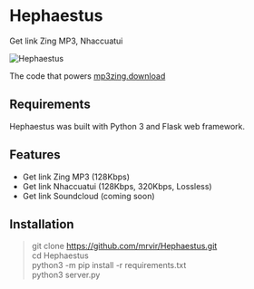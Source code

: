 # Hephaestus
Get link Zing MP3, Nhaccuatui

![Hephaestus](https://i.imgur.com/0mpjEaG.png)

The code that powers [mp3zing.download](http://mp3zing.download/)

## Requirements
 Hephaestus was built with Python 3 and Flask web framework.
## Features
* Get link Zing MP3 (128Kbps)
* Get link Nhaccuatui (128Kbps, 320Kbps, Lossless)
* Get link Soundcloud (coming soon)

## Installation
> git clone https://github.com/mrvir/Hephaestus.git  
cd Hephaestus  
python3 -m pip install -r requirements.txt  
python3 server.py 